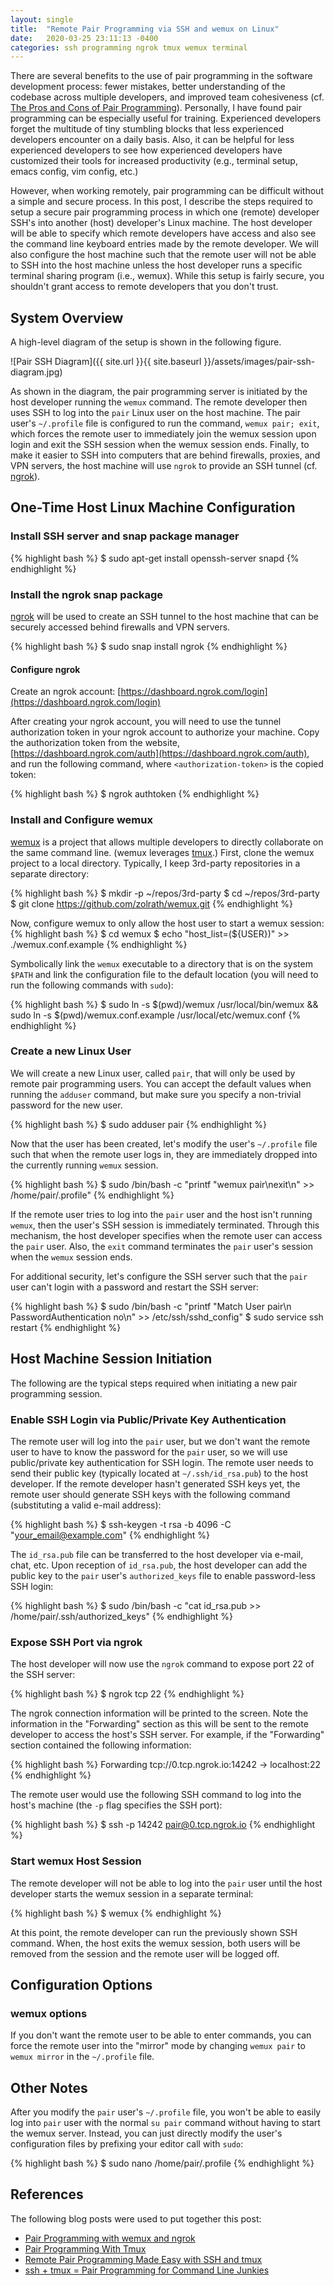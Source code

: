```yaml
---
layout: single
title:  "Remote Pair Programming via SSH and wemux on Linux"
date:   2020-03-25 23:11:13 -0400
categories: ssh programming ngrok tmux wemux terminal
---
```


There are several benefits to the use of pair programming in the software
development process: fewer mistakes, better understanding of the codebase
across multiple developers, and improved team cohesiveness (cf. [The Pros and
Cons of Pair Programming][The Pros and Cons of Pair Programming]). Personally,
I have found pair programming can be especially useful for
training. Experienced developers forget the multitude of tiny stumbling blocks
that less experienced developers encounter on a daily basis. Also, it can be
helpful for less experienced developers to see how experienced developers have
customized their tools for increased productivity (e.g., terminal setup, emacs
config, vim config, etc.)

However, when working remotely, pair programming can be difficult without a
simple and secure process. In this post, I describe the steps required to setup
a secure pair programming process in which one (remote) developer SSH's into
another (host) developer's Linux machine. The host developer will be able to
specify which remote developers have access and also see the command line
keyboard entries made by the remote developer. We will also configure the host
machine such that the remote user will not be able to SSH into the host machine
unless the host developer runs a specific terminal sharing program (i.e.,
wemux). While this setup is fairly secure, you shouldn't grant access to remote
developers that you don't trust.

## System Overview

A high-level diagram of the setup is shown in the following figure.

![Pair SSH Diagram]({{ site.url }}{{ site.baseurl }}/assets/images/pair-ssh-diagram.jpg)

As shown in the diagram, the pair programming server is initiated by the host
developer running the `wemux` command. The remote developer then uses SSH to
log into the `pair` Linux user on the host machine. The pair user's
`~/.profile` file is configured to run the command, `wemux pair; exit`, which
forces the remote user to immediately join the wemux session upon login and
exit the SSH session when the wemux session ends. Finally, to make it easier to
SSH into computers that are behind firewalls, proxies, and VPN servers, the
host machine will use `ngrok` to provide an SSH tunnel (cf. [ngrok][ngrok]).

## One-Time Host Linux Machine Configuration

### Install SSH server and snap package manager

{% highlight bash %}
$ sudo apt-get install openssh-server snapd
{% endhighlight %}

### Install the ngrok snap package

[ngrok][ngrok] will be used to create an SSH tunnel to the host machine that
can be securely accessed behind firewalls and VPN servers.

{% highlight bash %}
$ sudo snap install ngrok
{% endhighlight %}

#### Configure ngrok

Create an ngrok account:
[https://dashboard.ngrok.com/login](https://dashboard.ngrok.com/login)

After creating your ngrok account, you will need to use the tunnel
authorization token in your ngrok account to authorize your machine. Copy the
authorization token from the website,
[https://dashboard.ngrok.com/auth](https://dashboard.ngrok.com/auth), and run
the following command, where `<authorization-token>` is the copied token:

{% highlight bash %}
$ ngrok authtoken <authorization-token>
{% endhighlight %}

### Install and Configure wemux

[wemux](https://github.com/zolrath/wemux) is a project that allows multiple
developers to directly collaborate on the same command line. (wemux leverages
[tmux](https://github.com/tmux/tmux).) First, clone the wemux project to a
local directory. Typically, I keep 3rd-party repositories in a separate
directory:

{% highlight bash %}
$ mkdir -p ~/repos/3rd-party
$ cd ~/repos/3rd-party
$ git clone https://github.com/zolrath/wemux.git
{% endhighlight %}

Now, configure wemux to only allow the host user to start a wemux session:
{% highlight bash %}
$ cd wemux
$ echo "host_list=(${USER})" >> ./wemux.conf.example
{% endhighlight %}

Symbolically link the `wemux` executable to a directory that is on the system
`$PATH` and link the configuration file to the default location (you will need
to run the following commands with `sudo`):

{% highlight bash %}
$ sudo ln -s $(pwd)/wemux /usr/local/bin/wemux && \
  sudo ln -s $(pwd)/wemux.conf.example /usr/local/etc/wemux.conf
{% endhighlight %}

### Create a new Linux User

We will create a new Linux user, called `pair`, that will only be used by
remote pair programming users. You can accept the default values when running
the `adduser` command, but make sure you specify a non-trivial password for the
new user.

{% highlight bash %}
$ sudo adduser pair
{% endhighlight %}

Now that the user has been created, let's modify the user's `~/.profile` file
such that when the remote user logs in, they are immediately dropped into the
currently running `wemux` session.

{% highlight bash %}
$ sudo /bin/bash -c "printf \"wemux pair\nexit\n\" >> /home/pair/.profile"
{% endhighlight %}

If the remote user tries to log into the `pair` user and the host isn't running
`wemux`, then the user's SSH session is immediately terminated. Through this
mechanism, the host developer specifies when the remote user can access the
`pair` user. Also, the `exit` command terminates the `pair` user's session
when the `wemux` session ends.

For additional security, let's configure the SSH server such that the `pair`
user can't login with a password and restart the SSH server:

{% highlight bash %}
$ sudo /bin/bash -c "printf \"Match User pair\n    PasswordAuthentication no\n\" >> /etc/ssh/sshd_config"
$ sudo service ssh restart
{% endhighlight %}

## Host Machine Session Initiation

The following are the typical steps required when initiating a new pair
programming session.

### Enable SSH Login via Public/Private Key Authentication

The remote user will log into the `pair` user, but we don't want the remote
user to have to know the password for the `pair` user, so we will use
public/private key authentication for SSH login. The remote user needs to send
their public key (typically located at `~/.ssh/id_rsa.pub`) to the host
developer. If the remote developer hasn't generated SSH keys yet, the remote
user should generate SSH keys with the following command (substituting a valid
e-mail address):

{% highlight bash %}
$ ssh-keygen -t rsa -b 4096 -C "your_email@example.com"
{% endhighlight %}

The `id_rsa.pub` file can be transferred to the host developer via e-mail,
chat, etc. Upon reception of `id_rsa.pub`, the host developer can add the
public key to the `pair` user's `authorized_keys` file to enable password-less
SSH login:

{% highlight bash %}
$ sudo /bin/bash -c "cat id_rsa.pub >> /home/pair/.ssh/authorized_keys"
{% endhighlight %}

### Expose SSH Port via ngrok

The host developer will now use the `ngrok` command to expose port 22 of the
SSH server:

{% highlight bash %}
$ ngrok tcp 22
{% endhighlight %}

The ngrok connection information will be printed to the screen. Note the
information in the "Forwarding" section as this will be sent to the remote
developer to access the host's SSH server. For example, if the "Forwarding"
section contained the following information:

{% highlight bash %}
Forwarding                    tcp://0.tcp.ngrok.io:14242 -> localhost:22
{% endhighlight %}

The remote user would use the following SSH command to log into the host's
machine (the `-p` flag specifies the SSH port):

{% highlight bash %}
$ ssh -p 14242 pair@0.tcp.ngrok.io
{% endhighlight %}

### Start wemux Host Session

The remote developer will not be able to log into the `pair` user until the
host developer starts the wemux session in a separate terminal:

{% highlight bash %}
$ wemux
{% endhighlight %}

At this point, the remote developer can run the previously shown SSH
command. When, the host exits the wemux session, both users will be removed
from the session and the remote user will be logged off.

## Configuration Options

### wemux options

If you don't want the remote user to be able to enter commands, you can force
the remote user into the "mirror" mode by changing `wemux pair` to `wemux
mirror` in the `~/.profile` file.

## Other Notes

After you modify the `pair` user's `~/.profile` file, you won't be able to
easily log into `pair` user with the normal `su pair` command without having to
start the wemux server. Instead, you can just directly modify the user's
configuration files by prefixing your editor call with `sudo`:

{% highlight bash %}
$ sudo nano /home/pair/.profile
{% endhighlight %}

## References

The following blog posts were used to put together this post:
- [Pair Programming with wemux and ngrok]
- [Pair Programming With Tmux]
- [Remote Pair Programming Made Easy with SSH and tmux]
- [ssh + tmux = Pair Programming for Command Line Junkies]

[Pair Programming with wemux and ngrok]: https://brianschiller.com/blog/2014/07/18/pair-programming-wemux
[Pair Programming With Tmux]: http://martinbrochhaus.com/pair.html
[Remote Pair Programming Made Easy with SSH and tmux]: https://www.hamvocke.com/blog/remote-pair-programming-with-tmux/
[ssh + tmux = Pair Programming for Command Line Junkies]: https://ryanlue.com/posts/2018-01-13-pair-programming-over-ssh
[The Pros and Cons of Pair Programming]: https://www.verypossible.com/blog/pros-and-cons-of-pair-programming
[ngrok]: https://ngrok.com/
